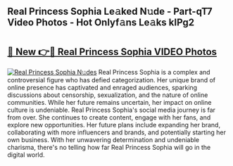 ## Real Princess Sophia Le𝚊ked N𝚞de - Part-qT7 Video Photos - Hot Onlyf𝚊ns Le𝚊ks kIPg2

# <h2><a href="http://ab79473.deff.icu/?id=Real+Princess+Sophia">🔗 New 👉🔴 Real Princess Sophia VIDEO Photos</a></h2>

[![Real Princess Sophia N𝚞des](https://i.imgur.com/rIISA9y.gif)](http://ab79473.deff.icu/?id=Real+Princess+Sophia)
Real Princess Sophia is a complex and controversial figure who has defied categorization. Her unique brand of online presence has captivated and enraged audiences, sparking discussions about censorship, sexualization, and the nature of online communities. While her future remains uncertain, her impact on online culture is undeniable. Real Princess Sophia's social media journey is far from over. She continues to create content, engage with her fans, and explore new opportunities. Her future plans include expanding her brand, collaborating with more influencers and brands, and potentially starting her own business. With her unwavering determination and undeniable charisma, there's no telling how far Real Princess Sophia will go in the digital world.
